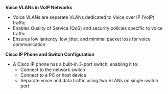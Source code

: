 **Voice VLANs in VoIP Networks**
- Voice VLANs are seperate VLANs dedicated to Voice over IP (VoIP) traffic
- Enables Quality of Service (QoS) and security policies specific to voice traffic
- Ensures low lantency, low jitter, and minimal packet loss for voice communication

**Cisco IP Phone and Switch Configuration**
- A Cisco IP phone has a built-in 3-port switch, enabling it to:
	- Connect to the network switch
	- Connect to a PC or host device
	- Separate voice and data traffic using two VLANs on single switch port
